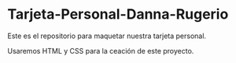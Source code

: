 # Tarjeta-Personal-Danna-Rugerio
Este es el repositorio para maquetar nuestra tarjeta personal. 

Usaremos HTML y CSS para la ceación de este proyecto.